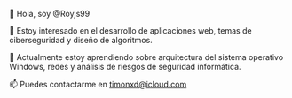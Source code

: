 👋 Hola, soy @Royjs99

👀 Estoy interesado en el desarrollo de aplicaciones web, temas de ciberseguridad y diseño de algoritmos.

🌱 Actualmente estoy aprendiendo sobre arquitectura del sistema operativo Windows, redes y análisis de riesgos de seguridad informática.

📫 Puedes contactarme en timonxd@icloud.com
<!---
Royjs99/Royjs99 is a ✨ special ✨ repository because its `README.md` (this file) appears on your GitHub profile.
You can click the Preview link to take a look at your changes.
--->
